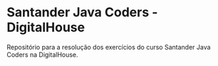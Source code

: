 # Santander Java Coders - DigitalHouse

Repositório para a resolução dos exercícios do curso Santander Java Coders na DigitalHouse.